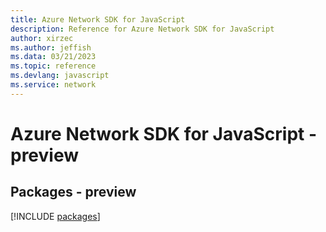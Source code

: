 ```yaml
---
title: Azure Network SDK for JavaScript
description: Reference for Azure Network SDK for JavaScript
author: xirzec
ms.author: jeffish
ms.data: 03/21/2023
ms.topic: reference
ms.devlang: javascript
ms.service: network
---
```

# Azure Network SDK for JavaScript - preview
## Packages - preview
[!INCLUDE [packages](network-index.md)]